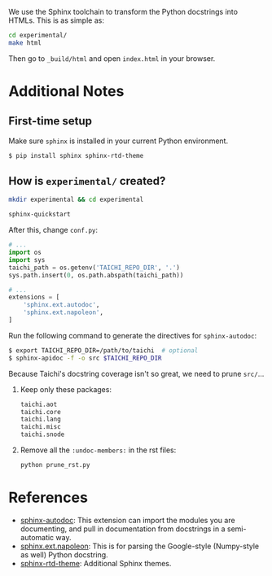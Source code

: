 We use the Sphinx toolchain to transform the Python docstrings into HTMLs. This is as simple as:

```sh
cd experimental/
make html
```

Then go to `_build/html` and open `index.html` in your browser.

# Additional Notes

## First-time setup

Make sure `sphinx` is installed in your current Python environment.

```sh
$ pip install sphinx sphinx-rtd-theme
```


## How is `experimental/` created?

```sh
mkdir experimental && cd experimental

sphinx-quickstart
```

After this, change `conf.py`:

```py
# ...
import os
import sys
taichi_path = os.getenv('TAICHI_REPO_DIR', '.')
sys.path.insert(0, os.path.abspath(taichi_path))

# ...
extensions = [
    'sphinx.ext.autodoc',
    'sphinx.ext.napoleon',
]
```

Run the following command to generate the directives for `sphinx-autodoc`:

```sh
$ export TAICHI_REPO_DIR=/path/to/taichi  # optional
$ sphinx-apidoc -f -o src $TAICHI_REPO_DIR
```

Because Taichi's docstring coverage isn't so great, we need to prune `src/`...

1. Keep only these packages:

    ```sh
    taichi.aot
    taichi.core
    taichi.lang
    taichi.misc
    taichi.snode
    ```

2. Remove all the `:undoc-members:` in the rst files:

    ```sh
    python prune_rst.py
    ```


# References

* [sphinx-autodoc](https://www.sphinx-doc.org/en/master/usage/extensions/autodoc.html): This extension can import the modules you are documenting, and pull in documentation from docstrings in a semi-automatic way.
* [sphinx.ext.napoleon](https://sphinxcontrib-napoleon.readthedocs.io/en/latest/index.html): This is for parsing the Google-style (Numpy-style as well) Python docstring.
* [sphinx-rtd-theme](https://sphinx-rtd-theme.readthedocs.io/en/stable/): Additional Sphinx themes.
